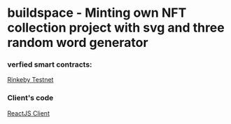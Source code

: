 # buildspace - Minting own NFT collection project with svg and three random word generator



### verfied smart contracts:
[Rinkeby Testnet](https://rinkeby.etherscan.io/address/0x5b60cA23117cBC45caCAD0c8526d13eF30c07B22)

### Client's code
[ReactJS Client](https://github.com/ass77/buildspace-nft-client)